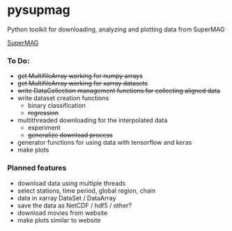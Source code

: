 # pysupmag
Python toolkit for downloading, analyzing and plotting data from SuperMAG

[SuperMAG](http://supermag.jhuapl.edu/)

### To Do:
- ~~get MultifileArray working for numpy arrays~~
- ~~get MultifileArray working for xarray datasets~~
- ~~write DataCollection management functions for collecting aligned data~~
- write dataset creation functions
    - binary classification
    - ~~regression~~
- multithreaded downloading for the interpolated data
    - experiment
    - ~~generalize download process~~
- generator functions for using data with tensorflow and keras
- make plots

### Planned features
- download data using multiple threads
- select stations, time period, global region, chain
- data in xarray DataSet / DataArray
- save the data as NetCDF / hdf5 / other?
- download movies from website
- make plots similar to website